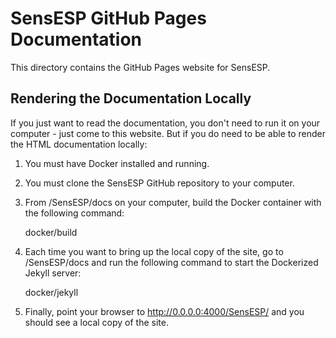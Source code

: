 # SensESP GitHub Pages Documentation

This directory contains the GitHub Pages website for SensESP.

## Rendering the Documentation Locally

If you just want to read the documentation, you don't need to run it on your computer - just come to this website. But if you do need to be able to render the HTML documentation locally:

1. You must have Docker installed and running.

2. You must clone the SensESP GitHub repository to your computer.

3. From /SensESP/docs on your computer, build the Docker container with the following command:

    docker/build

4. Each time you want to bring up the local copy of the site, go to /SensESP/docs and run the following command to start the Dockerized Jekyll server:

    docker/jekyll

5. Finally, point your browser to http://0.0.0.0:4000/SensESP/ and you should see a local copy of the site.
